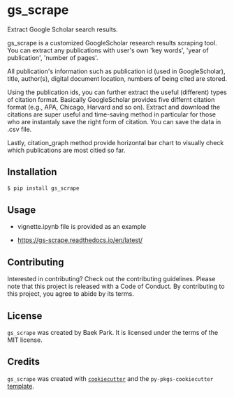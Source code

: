 # gs_scrape

Extract Google Scholar search results.

gs_scrape is a customized GoogleScholar research results scraping tool. You can extract any publications with user's own 'key words', 'year of publication', 'number of pages'.

All publication's information such as publication id (used in GoogleScholar), title, author(s), digital document location, numbers of being cited are stored. 

Using the publication ids, you can further extract the useful (different) types of citation format. Basically GoogleScholar provides five differnt citation format (e.g., APA, Chicago, Harvard and so on). Extract and download the citations are super useful and time-saving method in particular for those who are instantaly save the right form of citation. You can save the data in .csv file. 

Lastly, citation_graph method provide horizontal bar chart to visually check which publications are most citied so far. 



## Installation

```bash
$ pip install gs_scrape
```

## Usage

- vignette.ipynb file is provided as an example

- https://gs-scrape.readthedocs.io/en/latest/

## Contributing

Interested in contributing? Check out the contributing guidelines. Please note that this project is released with a Code of Conduct. By contributing to this project, you agree to abide by its terms.

## License

`gs_scrape` was created by Baek Park. It is licensed under the terms of the MIT license.

## Credits

`gs_scrape` was created with [`cookiecutter`](https://cookiecutter.readthedocs.io/en/latest/) and the `py-pkgs-cookiecutter` [template](https://github.com/py-pkgs/py-pkgs-cookiecutter).

